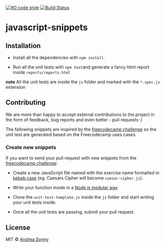 [![XO code style](https://img.shields.io/badge/code_style-XO-5ed9c7.svg)](https://github.com/sindresorhus/xo)
[![Build Status](https://travis-ci.org/andreasonny83/freecodecamp.svg?branch=master)](https://travis-ci.org/andreasonny83/freecodecamp)

# javascript-snippets

## Installation

*   Install all the dependencies with `npm install`.

*   Run all the unit tests with `npm test`and generate a fancy html report
    inside `reports/reports.html`

**note**  All the unit tests are inside the `js` folder and marked with
the `*.spec.js` extension

## Contributing

We are more than happy to accept external contributions to the project in the
form of feedback, bug reports and even better - pull requests :)

The following snippets are inspired by the
[freecodecamp challenge](https://www.freecodecamp.com/challenges) so the
unit test are generated based on the Freecodecamp uses cases.

### Create new snippets

If you want to send your pull request with new snippets from the
[freecodecamp challenge](https://www.freecodecamp.com):

*   Create a new JavaScript file named with the exercise name formatted in
[kebab case](https://en.wikipedia.org/wiki/Letter_case#Special_case_styles)
(eg. Caesars Cipher will become `caesar-cipher.js`).

*   Write your function inside in a
[Node.js modular way](https://nodejs.org/api/modules.html)

*   Clone the `unit-test-template.js` inside the `js` folder and start writing
your unit tests inside.

*   Once all the unit tests are passing, submit your pull request.

## License

MIT © [Andrea Sonny](https://github.com/andreasonny83)
